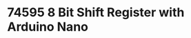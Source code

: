 # 74595 8 Bit Shift Register with Arduino Nano

[logo]: https://github.com/jenkins957/ArduinoProjects/edit/master/shift_register/74595.jpg "img"
